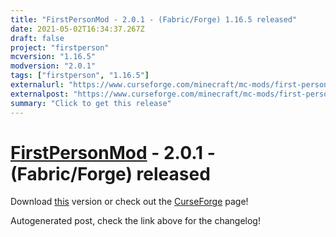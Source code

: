 ```yaml
---
title: "FirstPersonMod - 2.0.1 - (Fabric/Forge) 1.16.5 released"
date: 2021-05-02T16:34:37.267Z
draft: false
project: "firstperson"
mcversion: "1.16.5"
modversion: "2.0.1"
tags: ["firstperson", "1.16.5"]
externalurl: "https://www.curseforge.com/minecraft/mc-mods/first-person-model/files/3296012"
externalpost: "https://www.curseforge.com/minecraft/mc-mods/first-person-model/files/3296012"
summary: "Click to get this release"
---
```

# [FirstPersonMod](/project/firstperson) - 2.0.1 - (Fabric/Forge) released
Download [this](https://www.curseforge.com/minecraft/mc-mods/first-person-model/files/3296012) version or check out the [CurseForge](https://www.curseforge.com/minecraft/mc-mods/first-person-model) page!

Autogenerated post, check the link above for the changelog!
